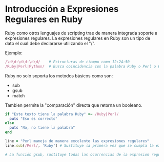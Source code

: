 # Introducción a Expresiones Regulares en Ruby

Ruby como otros lenguajes de scripting trae de manera integrada soporte a expresiones regulares. La expresiones regulares en Ruby son un tipo de dato el cual debe declararse utilizando el "/".

Ejemplo:

```ruby
/\d\d:\d\d:\d\d/    # Estructuras de tiempo como 12:24:50
/Ruby|Perl|Python/  # Busca coincidencia con la palabra Ruby o Perl o Python
```

Ruby no solo soporta los metodos básicos como son:

+ sub
+ gsub
+ match

Tambien permite la "comparación" directa que retorna un booleano.

```ruby
if "Este texto tiene la palabra Ruby" =~ /Ruby|Perl/
  puts "Eso es correcto"
else
  puts "No, no tiene la palabra"
end
```

```ruby
line = "Perl maneja de manera excelente las expresiones regulares"
line.sub(/Perl/, 'Ruby') # Sustituye la primera vez que se cumpla la expresión

# La función gsub, sustituye todas las ocurrencias de la expresion regular
```
